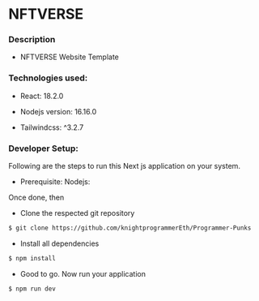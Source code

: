 # NFTVERSE

### Description

- NFTVERSE Website Template

### Technologies used:

- React: 18.2.0

- Nodejs version: 16.16.0

- Tailwindcss: ^3.2.7

### Developer Setup:

Following are the steps to run this Next js application on your system.

- Prerequisite: Nodejs:

Once done, then

- Clone the respected git repository

```sh
$ git clone https://github.com/knightprogrammerEth/Programmer-Punks
```

- Install all dependencies

```sh
$ npm install
```

- Good to go. Now run your application


```sh
$ npm run dev
```
